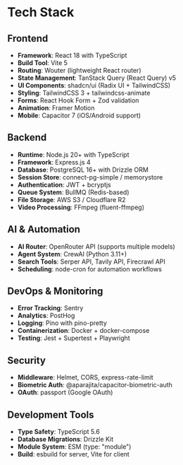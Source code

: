 # Tech Stack

## Frontend
- **Framework**: React 18 with TypeScript
- **Build Tool**: Vite 5
- **Routing**: Wouter (lightweight React router)
- **State Management**: TanStack Query (React Query) v5
- **UI Components**: shadcn/ui (Radix UI + TailwindCSS)
- **Styling**: TailwindCSS 3 + tailwindcss-animate
- **Forms**: React Hook Form + Zod validation
- **Animation**: Framer Motion
- **Mobile**: Capacitor 7 (iOS/Android support)

## Backend
- **Runtime**: Node.js 20+ with TypeScript
- **Framework**: Express.js 4
- **Database**: PostgreSQL 16+ with Drizzle ORM
- **Session Store**: connect-pg-simple / memorystore
- **Authentication**: JWT + bcryptjs
- **Queue System**: BullMQ (Redis-based)
- **File Storage**: AWS S3 / Cloudflare R2
- **Video Processing**: FFmpeg (fluent-ffmpeg)

## AI & Automation
- **AI Router**: OpenRouter API (supports multiple models)
- **Agent System**: CrewAI (Python 3.11+)
- **Search Tools**: Serper API, Tavily API, Firecrawl API
- **Scheduling**: node-cron for automation workflows

## DevOps & Monitoring
- **Error Tracking**: Sentry
- **Analytics**: PostHog
- **Logging**: Pino with pino-pretty
- **Containerization**: Docker + docker-compose
- **Testing**: Jest + Supertest + Playwright

## Security
- **Middleware**: Helmet, CORS, express-rate-limit
- **Biometric Auth**: @aparajita/capacitor-biometric-auth
- **OAuth**: passport (Google OAuth)

## Development Tools
- **Type Safety**: TypeScript 5.6
- **Database Migrations**: Drizzle Kit
- **Module System**: ESM (type: "module")
- **Build**: esbuild for server, Vite for client
